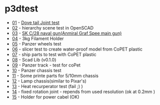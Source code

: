 # p3dtest
 - [01](https://github.com/ayaromenok/p3dTest/issues/1) - [Dove tail Joint test](https://en.wikipedia.org/wiki/Dovetail_joint)
 - [02](https://github.com/ayaromenok/p3dTest/issues/2) - hierarchy scene test in OpenSCAD
 - [03](https://github.com/ayaromenok/p3dTest/issues/3) - [SK C/28 naval gun(Anmiral Graf Spee main gun)](https://en.wikipedia.org/wiki/28_cm_SK_C/28_naval_gun)
 - [04](https://github.com/ayaromenok/p3dTest/issues/4) - 3kg Filament Holder
 - [05](https://github.com/ayaromenok/p3dTest/issues/5) - Panzer wheels test
 - [06](https://github.com/ayaromenok/p3dTest/issues/6) - slicer test to create water-proof model from CoPET plastic
 - [07](https://github.com/ayaromenok/p3dTest/issues/7) - ship parts to test with CoPET plastic
 - [08](https://github.com/ayaromenok/p3dTest/issues/8) - Scad Lib (v0.1.0)
 - [09](https://github.com/ayaromenok/p3dTest/issues/9) - Panzer track - test for coPet
 - [10](https://github.com/ayaromenok/p3dTest/issues/10) - Panzer chassis test
 - [11](https://github.com/ayaromenok/p3dTest/issues/11) - Some printe parts for 5/10mm chassis
 - [12](https://github.com/ayaromenok/p3dTest/issues/12) - Lamp chassis(similar to Pixar's)
 - [13](https://github.com/ayaromenok/p3dTest/issues/13) - Heat recurperator test (fail ;) )
 - [14](https://github.com/ayaromenok/p3dTest/issues/14) - fixed rotation joint - repends from used resolution (ok at 0.2mm )
 - [15](https://github.com/ayaromenok/p3dTest/issues/15) - Holder for power cabel (OK)
